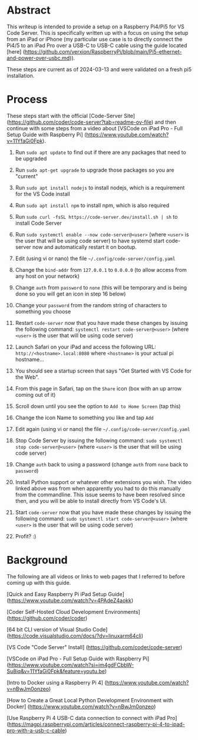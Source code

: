 # Abstract

This writeup is intended to provide a setup on a Raspberry Pi4/Pi5 for VS Code Server.  This is specifically written up with a focus on using the setup from an iPad or iPhone (my particular use case is to directly connect the Pi4/5 to an iPad Pro over a USB-C to USB-C cable using the guide located [here] (https://github.com/verxion/RaspberryPi/blob/main/Pi5-ethernet-and-power-over-usbc.md)).

These steps are current as of 2024-03-13 and were validated on a fresh pi5 installation.

# Process

These steps start with the official [Code-Server Site] (https://github.com/coder/code-server?tab=readme-ov-file) and then continue with some steps from a video about [VSCode on iPad Pro - Full Setup Guide with Raspberry Pi] (https://www.youtube.com/watch?v=11YfaGi0Fpk).

1. Run `sudo apt update` to find out if there are any packages that need to be upgraded

2. Run `sudo apt-get upgrade` to upgrade those packages so you are "current"

3. Run `sudo apt install nodejs` to install nodejs, which is a requirement for the VS Code install

4. Run `sudo apt install npm` to install npm, which is also required

5. Run `sudo curl -fsSL https://code-server.dev/install.sh | sh` to install Code Server

6. Run `sudo systemctl enable --now code-server@<user>` (where `<user>` is the user that will be using code server) to have systemd start code-server now and automatically restart it on bootup.

7. Edit (using vi or nano) the file `~/.config/code-server/config.yaml`

8. Change the `bind-addr` from `127.0.0.1` to `0.0.0.0` (to allow access from any host on your network)

9. Change `auth` from `password` to `none` (this will be temporary and is being done so you will get an icon in step 16 below)

10. Change your `password` from the random string of characters to something you choose

11. Restart `code-server` now that you have made these changes by issuing the following command: `systemctl restart code-server@<user>` (where `<user>` is the user that will be using code server)

12. Launch Safari on your iPad and access the following URL: `http://<hostname>.local:8080` where `<hostname>` is your actual pi hostname...

13. You should see a startup screen that says "Get Started with VS Code for the Web".

14. From this page in Safari, tap on the `Share` icon (box with an up arrow coming out of it)

15. Scroll down until you see the option to `Add to Home Screen` (tap this)

16. Change the icon Name to something you like and tap `Add`

17. Edit again (using vi or nano) the file `~/.config/code-server/config.yaml`

18. Stop Code Server by issuing the following command: `sudo systemctl stop code-server@<user>` (where `<user>` is the user that will be using code server)

19. Change `auth` back to using a password (change `auth` from `none` back to `password`)

20. Install Python support or whatever other extensions you wish.  The video linked above was from when apparently you had to do this manually from the commandline.  This issue seems to have been resolved since then, and you will be able to install directly from VS Code's UI.

21. Start `code-server` now that you have made these changes by issuing the following command: `sudo systemctl start code-server@<user>` (where `<user>` is the user that will be using code server)

22. Profit?  :)

# Background

The following are all videos or links to web pages that I referred to before coming up with this guide.

[Quick and Easy Raspberry Pi iPad Setup Guide] (https://www.youtube.com/watch?v=4PAdeZ4aokk)

[Coder Self-Hosted Cloud Development Environments] (https://github.com/coder/coder)

[64 bit CLI version of Visual Studio Code] (https://code.visualstudio.com/docs/?dv=linuxarm64cli)

[VS Code "Code Server" Install] (https://github.com/coder/code-server)

[VSCode on iPad Pro - Full Setup Guide with Raspberry Pi] (https://www.youtube.com/watch?si=im4gdFCbbW-Su8iq&v=11YfaGi0Fpk&feature=youtu.be)

[Intro to Docker using a Raspberry Pi 4] (https://www.youtube.com/watch?v=nBwJm0onzeo)

[How to Create a Great Local Python Development Environment with Docker] (https://www.youtube.com/watch?v=nBwJm0onzeo)

[Use Raspberry Pi 4 USB-C data connection to connect with iPad Pro] (https://magpi.raspberrypi.com/articles/connect-raspberry-pi-4-to-ipad-pro-with-a-usb-c-cable)









